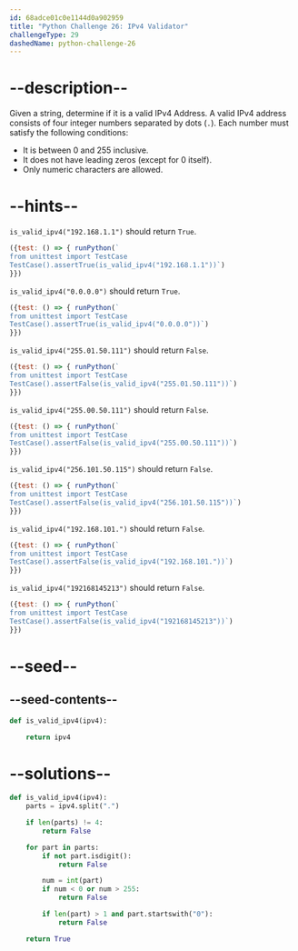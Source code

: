 ```yaml
---
id: 68adce01c0e1144d0a902959
title: "Python Challenge 26: IPv4 Validator"
challengeType: 29
dashedName: python-challenge-26
---
```


# --description--

Given a string, determine if it is a valid IPv4 Address. A valid IPv4 address consists of four integer numbers separated by dots (`.`). Each number must satisfy the following conditions:

- It is between 0 and 255 inclusive.
- It does not have leading zeros (except for 0 itself).
- Only numeric characters are allowed.

# --hints--

`is_valid_ipv4("192.168.1.1")` should return `True`.

```js
({test: () => { runPython(`
from unittest import TestCase
TestCase().assertTrue(is_valid_ipv4("192.168.1.1"))`)
}})
```

`is_valid_ipv4("0.0.0.0")` should return `True`.

```js
({test: () => { runPython(`
from unittest import TestCase
TestCase().assertTrue(is_valid_ipv4("0.0.0.0"))`)
}})
```

`is_valid_ipv4("255.01.50.111")` should return `False`.

```js
({test: () => { runPython(`
from unittest import TestCase
TestCase().assertFalse(is_valid_ipv4("255.01.50.111"))`)
}})
```

`is_valid_ipv4("255.00.50.111")` should return `False`.

```js
({test: () => { runPython(`
from unittest import TestCase
TestCase().assertFalse(is_valid_ipv4("255.00.50.111"))`)
}})
```

`is_valid_ipv4("256.101.50.115")` should return `False`.

```js
({test: () => { runPython(`
from unittest import TestCase
TestCase().assertFalse(is_valid_ipv4("256.101.50.115"))`)
}})
```

`is_valid_ipv4("192.168.101.")` should return `False`.

```js
({test: () => { runPython(`
from unittest import TestCase
TestCase().assertFalse(is_valid_ipv4("192.168.101."))`)
}})
```

`is_valid_ipv4("192168145213")` should return `False`.

```js
({test: () => { runPython(`
from unittest import TestCase
TestCase().assertFalse(is_valid_ipv4("192168145213"))`)
}})
```

# --seed--

## --seed-contents--

```py
def is_valid_ipv4(ipv4):

    return ipv4
```

# --solutions--

```py
def is_valid_ipv4(ipv4):
    parts = ipv4.split(".")    

    if len(parts) != 4:
        return False

    for part in parts:
        if not part.isdigit():
            return False

        num = int(part)
        if num < 0 or num > 255:
            return False

        if len(part) > 1 and part.startswith("0"):
            return False

    return True
```
